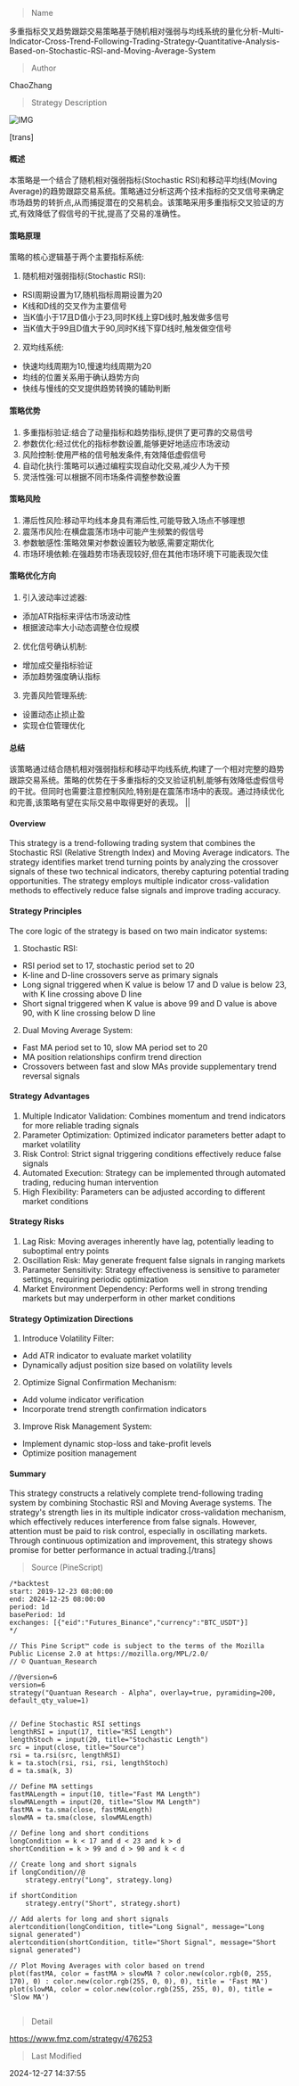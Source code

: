 
> Name

多重指标交叉趋势跟踪交易策略基于随机相对强弱与均线系统的量化分析-Multi-Indicator-Cross-Trend-Following-Trading-Strategy-Quantitative-Analysis-Based-on-Stochastic-RSI-and-Moving-Average-System

> Author

ChaoZhang

> Strategy Description

![IMG](https://www.fmz.com/upload/asset/d40d207d1afb98199f.png)

[trans]
#### 概述
本策略是一个结合了随机相对强弱指标(Stochastic RSI)和移动平均线(Moving Average)的趋势跟踪交易系统。策略通过分析这两个技术指标的交叉信号来确定市场趋势的转折点,从而捕捉潜在的交易机会。该策略采用多重指标交叉验证的方式,有效降低了假信号的干扰,提高了交易的准确性。

#### 策略原理
策略的核心逻辑基于两个主要指标系统:
1. 随机相对强弱指标(Stochastic RSI):
- RSI周期设置为17,随机指标周期设置为20
- K线和D线的交叉作为主要信号
- 当K值小于17且D值小于23,同时K线上穿D线时,触发做多信号
- 当K值大于99且D值大于90,同时K线下穿D线时,触发做空信号

2. 双均线系统:
- 快速均线周期为10,慢速均线周期为20
- 均线的位置关系用于确认趋势方向
- 快线与慢线的交叉提供趋势转换的辅助判断

#### 策略优势
1. 多重指标验证:结合了动量指标和趋势指标,提供了更可靠的交易信号
2. 参数优化:经过优化的指标参数设置,能够更好地适应市场波动
3. 风险控制:使用严格的信号触发条件,有效降低虚假信号
4. 自动化执行:策略可以通过编程实现自动化交易,减少人为干预
5. 灵活性强:可以根据不同市场条件调整参数设置

#### 策略风险
1. 滞后性风险:移动平均线本身具有滞后性,可能导致入场点不够理想
2. 震荡市风险:在横盘震荡市场中可能产生频繁的假信号
3. 参数敏感性:策略效果对参数设置较为敏感,需要定期优化
4. 市场环境依赖:在强趋势市场表现较好,但在其他市场环境下可能表现欠佳

#### 策略优化方向
1. 引入波动率过滤器:
- 添加ATR指标来评估市场波动性
- 根据波动率大小动态调整仓位规模

2. 优化信号确认机制:
- 增加成交量指标验证
- 添加趋势强度确认指标

3. 完善风险管理系统:
- 设置动态止损止盈
- 实现仓位管理优化

#### 总结
该策略通过结合随机相对强弱指标和移动平均线系统,构建了一个相对完整的趋势跟踪交易系统。策略的优势在于多重指标的交叉验证机制,能够有效降低虚假信号的干扰。但同时也需要注意控制风险,特别是在震荡市场中的表现。通过持续优化和完善,该策略有望在实际交易中取得更好的表现。 ||

#### Overview
This strategy is a trend-following trading system that combines the Stochastic RSI (Relative Strength Index) and Moving Average indicators. The strategy identifies market trend turning points by analyzing the crossover signals of these two technical indicators, thereby capturing potential trading opportunities. The strategy employs multiple indicator cross-validation methods to effectively reduce false signals and improve trading accuracy.

#### Strategy Principles
The core logic of the strategy is based on two main indicator systems:
1. Stochastic RSI:
- RSI period set to 17, stochastic period set to 20
- K-line and D-line crossovers serve as primary signals
- Long signal triggered when K value is below 17 and D value is below 23, with K line crossing above D line
- Short signal triggered when K value is above 99 and D value is above 90, with K line crossing below D line

2. Dual Moving Average System:
- Fast MA period set to 10, slow MA period set to 20
- MA position relationships confirm trend direction
- Crossovers between fast and slow MAs provide supplementary trend reversal signals

#### Strategy Advantages
1. Multiple Indicator Validation: Combines momentum and trend indicators for more reliable trading signals
2. Parameter Optimization: Optimized indicator parameters better adapt to market volatility
3. Risk Control: Strict signal triggering conditions effectively reduce false signals
4. Automated Execution: Strategy can be implemented through automated trading, reducing human intervention
5. High Flexibility: Parameters can be adjusted according to different market conditions

#### Strategy Risks
1. Lag Risk: Moving averages inherently have lag, potentially leading to suboptimal entry points
2. Oscillation Risk: May generate frequent false signals in ranging markets
3. Parameter Sensitivity: Strategy effectiveness is sensitive to parameter settings, requiring periodic optimization
4. Market Environment Dependency: Performs well in strong trending markets but may underperform in other market conditions

#### Strategy Optimization Directions
1. Introduce Volatility Filter:
- Add ATR indicator to evaluate market volatility
- Dynamically adjust position size based on volatility levels

2. Optimize Signal Confirmation Mechanism:
- Add volume indicator verification
- Incorporate trend strength confirmation indicators

3. Improve Risk Management System:
- Implement dynamic stop-loss and take-profit levels
- Optimize position management

#### Summary
This strategy constructs a relatively complete trend-following trading system by combining Stochastic RSI and Moving Average systems. The strategy's strength lies in its multiple indicator cross-validation mechanism, which effectively reduces interference from false signals. However, attention must be paid to risk control, especially in oscillating markets. Through continuous optimization and improvement, this strategy shows promise for better performance in actual trading.[/trans]



> Source (PineScript)

``` pinescript
/*backtest
start: 2019-12-23 08:00:00
end: 2024-12-25 08:00:00
period: 1d
basePeriod: 1d
exchanges: [{"eid":"Futures_Binance","currency":"BTC_USDT"}]
*/

// This Pine Script™ code is subject to the terms of the Mozilla Public License 2.0 at https://mozilla.org/MPL/2.0/
// © Quantuan_Research

//@version=6
version=6
strategy("Quantuan Research - Alpha", overlay=true, pyramiding=200, default_qty_value=1)


// Define Stochastic RSI settings
lengthRSI = input(17, title="RSI Length")
lengthStoch = input(20, title="Stochastic Length")
src = input(close, title="Source")
rsi = ta.rsi(src, lengthRSI)
k = ta.stoch(rsi, rsi, rsi, lengthStoch)
d = ta.sma(k, 3)

// Define MA settings
fastMALength = input(10, title="Fast MA Length")
slowMALength = input(20, title="Slow MA Length")
fastMA = ta.sma(close, fastMALength)
slowMA = ta.sma(close, slowMALength)

// Define long and short conditions
longCondition = k < 17 and d < 23 and k > d
shortCondition = k > 99 and d > 90 and k < d

// Create long and short signals
if longCondition//@
    strategy.entry("Long", strategy.long)

if shortCondition
    strategy.entry("Short", strategy.short)

// Add alerts for long and short signals
alertcondition(longCondition, title="Long Signal", message="Long signal generated")
alertcondition(shortCondition, title="Short Signal", message="Short signal generated")

// Plot Moving Averages with color based on trend
plot(fastMA, color = fastMA > slowMA ? color.new(color.rgb(0, 255, 170), 0) : color.new(color.rgb(255, 0, 0), 0), title = 'Fast MA')
plot(slowMA, color = color.new(color.rgb(255, 255, 0), 0), title = 'Slow MA')


```

> Detail

https://www.fmz.com/strategy/476253

> Last Modified

2024-12-27 14:37:55
